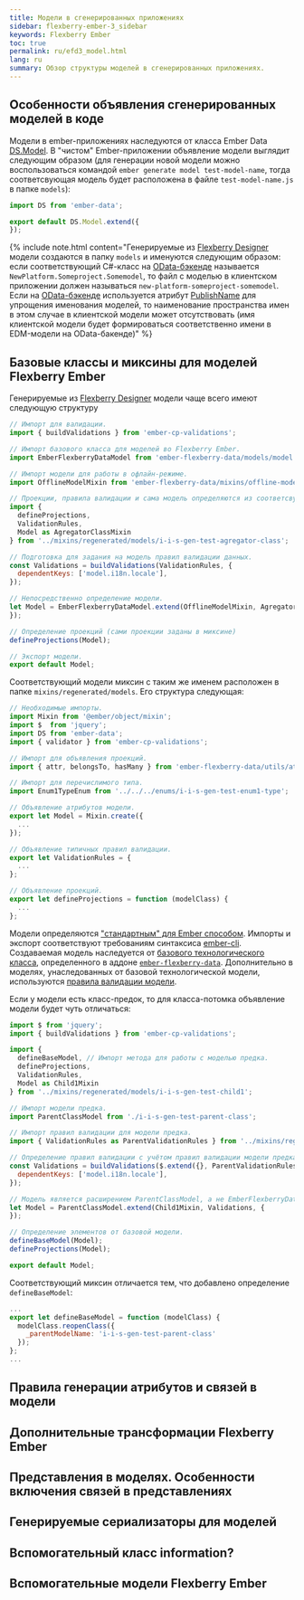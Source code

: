 ```yaml
---
title: Модели в сгенерированных приложениях
sidebar: flexberry-ember-3_sidebar
keywords: Flexberry Ember
toc: true
permalink: ru/efd3_model.html
lang: ru
summary: Обзор структуры моделей в сгенерированных приложениях.
---
```


## Особенности объявления сгенерированных моделей в коде
Модели в ember-приложениях наследуются от класса Ember Data [DS.Model](http://emberjs.com/api/data/classes/DS.Model.html). В "чистом" Ember-приложении объявление модели выглядит следующим образом (для генерации новой модели можно воспользоваться командой `ember generate model test-model-name`, тогда соответсвующая модель будет расположена в файле `test-model-name.js` в папке `models`):

```js
import DS from 'ember-data';

export default DS.Model.extend({
});
```

{% include note.html content="Генерируемые из [Flexberry Designer](fd_flexberry-designer.html) модели создаются в папку `models` и именуются следующим образом: если соответствующий C#-класс на [OData-бэкенде](fo_orm-odata-service.html) называется `NewPlatform.Someproject.Somemodel`, то файл с моделью в клиентском приложении должен называться `new-platform-someproject-somemodel`. Если на [OData-бэкенде](fo_orm-odata-service.html) используется атрибут [PublishName](fo_metadata-for-client.html) для упрощения именования моделей, то наименование пространства имен в этом случае в клиентской модели может отсутствовать (имя клиентской модели будет формироваться соответственно имени в EDM-модели на OData-бакенде)" %}

## Базовые классы и миксины для моделей Flexberry Ember
Генерируемые из [Flexberry Designer](fd_flexberry-designer.html) модели чаще всего имеют следующую структуру

```js
// Импорт для валидации.
import { buildValidations } from 'ember-cp-validations';

// Импорт базового класса для моделей во Flexberry Ember.
import EmberFlexberryDataModel from 'ember-flexberry-data/models/model';

// Импорт модели для работы в офлайн-режиме.
import OfflineModelMixin from 'ember-flexberry-data/mixins/offline-model';

// Проекции, правила валидации и сама модель определяются из соответсвующего миксина.
import {
  defineProjections,
  ValidationRules,
  Model as AgregatorClassMixin
} from '../mixins/regenerated/models/i-i-s-gen-test-agregator-class';

// Подготовка для задания на модель правил валидации данных.
const Validations = buildValidations(ValidationRules, {
  dependentKeys: ['model.i18n.locale'],
});

// Непосредственно определение модели.
let Model = EmberFlexberryDataModel.extend(OfflineModelMixin, AgregatorClassMixin, Validations, {
});

// Определение проекций (сами проекции заданы в миксине)
defineProjections(Model);

// Экспорт модели.
export default Model;
```

Соответствующий модели миксин с таким же именем расположен в папке `mixins/regenerated/models`. Его структура следующая:

```js
// Необходимые импорты.
import Mixin from '@ember/object/mixin';
import $  from 'jquery';
import DS from 'ember-data';
import { validator } from 'ember-cp-validations';

// Импорт для объявления проекций.
import { attr, belongsTo, hasMany } from 'ember-flexberry-data/utils/attributes';

// Импорт для перечислимого типа.
import Enum1TypeEnum from '../../../enums/i-i-s-gen-test-enum1-type';

// Объявление атрибутов модели.
export let Model = Mixin.create({
  ...
});

// Объявление типичных правил валидации.
export let ValidationRules = {
  ...
};

// Объявление проекций.
export let defineProjections = function (modelClass) {
  ...
};
```

Модели определяются ["стандартным" для Ember способом](https://guides.emberjs.com/v3.4.0/models/defining-models/). Импорты и экспорт соответствуют требованиям синтаксиса [ember-cli](http://ember-cli.com).
Создаваемая модель наследуется от [базового технологического класса](https://github.com/Flexberry/ember-flexberry-data/blob/develop/addon/models/model.js), определенного в аддоне [`ember-flexberry-data`](https://github.com/Flexberry/ember-flexberry-data). Дополнительно в моделях, унаследованных от базовой технологической модели, используются [правила валидации модели](efd3_model-validation.html).

Если у модели есть класс-предок, то для класса-потомка объявление модели будет чуть отличаться:

```js
import $ from 'jquery';
import { buildValidations } from 'ember-cp-validations';

import {
  defineBaseModel, // Импорт метода для работы с моделью предка.
  defineProjections,
  ValidationRules,
  Model as Child1Mixin
} from '../mixins/regenerated/models/i-i-s-gen-test-child1';

// Импорт модели предка.
import ParentClassModel from './i-i-s-gen-test-parent-class';

// Импорт правил валидации для модели предка.
import { ValidationRules as ParentValidationRules } from '../mixins/regenerated/models/i-i-s-gen-test-parent-class';

// Определение правил валидации с учётом правил валидации модели предка.
const Validations = buildValidations($.extend({}, ParentValidationRules, ValidationRules), {
  dependentKeys: ['model.i18n.locale'],
});

// Модель является расширением ParentClassModel, а не EmberFlexberryDataModel.
let Model = ParentClassModel.extend(Child1Mixin, Validations, {
});

// Определение элементов от базовой модели.
defineBaseModel(Model);
defineProjections(Model);

export default Model;
```

Соответствующий миксин отличается тем, что добавлено определение `defineBaseModel`:
```js
...
export let defineBaseModel = function (modelClass) {
  modelClass.reopenClass({
    _parentModelName: 'i-i-s-gen-test-parent-class'
  });
};
...
```

## Правила генерации атрибутов и связей в модели
## Дополнительные трансформации Flexberry Ember
## Представления в моделях. Особенности включения связей в представлениях
## Генерируемые сериализаторы для моделей
## Вспомогательный класс information?
## Вспомогательные модели Flexberry Ember
